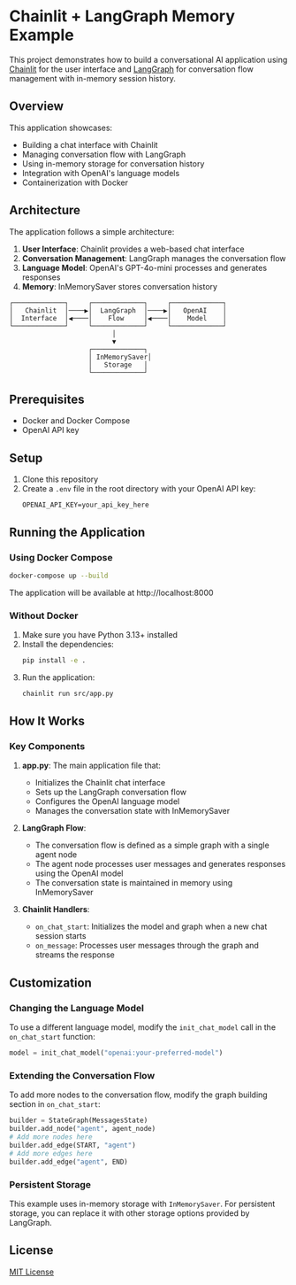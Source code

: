 # Chainlit + LangGraph Memory Example

This project demonstrates how to build a conversational AI application using [Chainlit](https://docs.chainlit.io) for the user interface and [LangGraph](https://python.langchain.com/docs/langgraph) for conversation flow management with in-memory session history.

## Overview

This application showcases:
- Building a chat interface with Chainlit
- Managing conversation flow with LangGraph
- Using in-memory storage for conversation history
- Integration with OpenAI's language models
- Containerization with Docker

## Architecture

The application follows a simple architecture:
1. **User Interface**: Chainlit provides a web-based chat interface
2. **Conversation Management**: LangGraph manages the conversation flow
3. **Language Model**: OpenAI's GPT-4o-mini processes and generates responses
4. **Memory**: InMemorySaver stores conversation history

```
┌─────────────┐     ┌─────────────┐     ┌─────────────┐
│   Chainlit  │────▶│  LangGraph  │────▶│   OpenAI    │
│  Interface  │◀────│    Flow     │◀────│    Model    │
└─────────────┘     └─────────────┘     └─────────────┘
                          │
                          ▼
                    ┌─────────────┐
                    │ InMemorySaver│
                    │   Storage   │
                    └─────────────┘
```

## Prerequisites

- Docker and Docker Compose
- OpenAI API key

## Setup

1. Clone this repository
2. Create a `.env` file in the root directory with your OpenAI API key:
   ```
   OPENAI_API_KEY=your_api_key_here
   ```

## Running the Application

### Using Docker Compose

```bash
docker-compose up --build
```

The application will be available at http://localhost:8000

### Without Docker

1. Make sure you have Python 3.13+ installed
2. Install the dependencies:
   ```bash
   pip install -e .
   ```
3. Run the application:
   ```bash
   chainlit run src/app.py
   ```

## How It Works

### Key Components

1. **app.py**: The main application file that:
   - Initializes the Chainlit chat interface
   - Sets up the LangGraph conversation flow
   - Configures the OpenAI language model
   - Manages the conversation state with InMemorySaver

2. **LangGraph Flow**:
   - The conversation flow is defined as a simple graph with a single agent node
   - The agent node processes user messages and generates responses using the OpenAI model
   - The conversation state is maintained in memory using InMemorySaver

3. **Chainlit Handlers**:
   - `on_chat_start`: Initializes the model and graph when a new chat session starts
   - `on_message`: Processes user messages through the graph and streams the response

## Customization

### Changing the Language Model

To use a different language model, modify the `init_chat_model` call in the `on_chat_start` function:

```python
model = init_chat_model("openai:your-preferred-model")
```

### Extending the Conversation Flow

To add more nodes to the conversation flow, modify the graph building section in `on_chat_start`:

```python
builder = StateGraph(MessagesState)
builder.add_node("agent", agent_node)
# Add more nodes here
builder.add_edge(START, "agent")
# Add more edges here
builder.add_edge("agent", END)
```

### Persistent Storage

This example uses in-memory storage with `InMemorySaver`. For persistent storage, you can replace it with other storage options provided by LangGraph.

## License

[MIT License](LICENSE)
